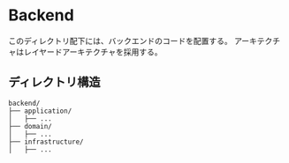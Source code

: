 # Backend

このディレクトリ配下には、バックエンドのコードを配置する。
アーキテクチャはレイヤードアーキテクチャを採用する。

## ディレクトリ構造

```
backend/
├── application/
│   ├── ...
├── domain/
│   ├── ...
├── infrastructure/
│   ├── ...
```
